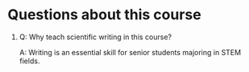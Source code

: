 # Questions about this course

1. Q: Why teach scientific writing in this course?

   A: Writing is an essential skill for senior students majoring in STEM fields. 
